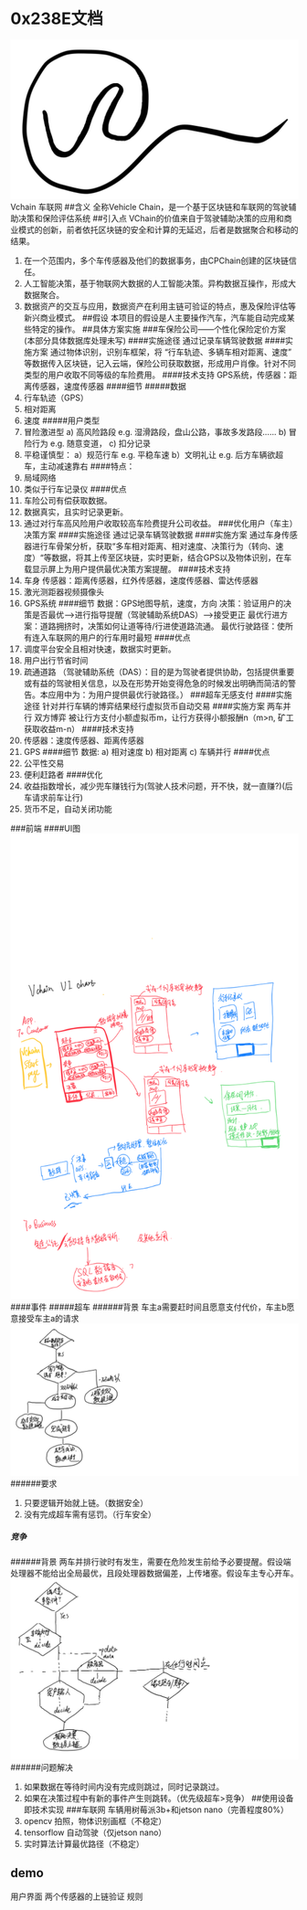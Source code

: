 # 0x238E文档
![](./img/3.png)
Vchain 车联网
##含义
全称Vehicle Chain，是一个基于区块链和车联网的驾驶辅助决策和保险评估系统
##引入点
VChain的价值来自于驾驶辅助决策的应用和商业模式的创新，前者依托区块链的安全和计算的无延迟，后者是数据聚合和移动的结果。
1. 在一个范围内，多个车传感器及他们的数据事务，由CPChain创建的区块链信任。
2. 人工智能决策，基于物联网大数据的人工智能决策。异构数据互操作，形成大数据聚合。
3. 数据资产的交互与应用，数据资产在利用主链可验证的特点，惠及保险评估等新兴商业模式。
##假设
本项目的假设是人主要操作汽车，汽车能自动完成某些特定的操作。
##具体方案实施
###车保险公司——个性化保险定价方案
(本部分具体数据库处理未写)
####实施途径
通过记录车辆驾驶数据
####实施方案
通过物体识别，识别车框架，将 “行车轨迹、多辆车相对距离、速度” 等数据传入区块链，记入云端，保险公司获取数据，形成用户肖像。针对不同类型的用户收取不同等级的车险费用。
####技术支持
GPS系统，传感器：距离传感器，速度传感器
####细节
#####数据
1.	行车轨迹（GPS）
2.	相对距离
3.	速度
#####用户类型
1. 冒险激进型
a)	高风险路段 e.g. 湿滑路段，盘山公路，事故多发路段……
b)	冒险行为 e.g. 随意变道，
c)	扣分记录
2. 平稳谨慎型：
a）规范行车 e.g. 平稳车速
b）文明礼让 e.g. 后方车辆欲超车，主动减速靠右
####特点：
1.	局域网络
2.	类似于行车记录仪
####优点
1. 车险公司有偿获取数据。
2. 数据真实，且实时记录更新。
3. 通过对行车高风险用户收取较高车险费提升公司收益。
###优化用户（车主）决策方案
####实施途径
通过记录车辆驾驶数据
####实施方案
通过车身传感器进行车骨架分析，获取“多车相对距离、相对速度、决策行为（转向、速度）“等数据，将其上传至区块链，实时更新，结合GPS以及物体识别，在车载显示屏上为用户提供最优决策方案提醒。
####技术支持
1. 车身 传感器：距离传感器，红外传感器，速度传感器、雷达传感器
2. 激光测距器视频摄像头
3. GPS系统
####细节 
数据：GPS地图导航，速度，方向 
决策：验证用户的决策是否最优-->进行指导提醒（驾驶辅助系统DAS）-->接受更正 最优行进方案：道路拥挤时，决策如何让道等待/行进使道路流通。 最优行驶路径：使所有连入车联网的用户的行车用时最短
####优点
1. 调度平台安全且相对快速，数据实时更新。	
2. 用户出行节省时间	
3. 疏通道路
（驾驶辅助系统（DAS）：目的是为驾驶者提供协助，包括提供重要或有益的驾驶相关信息，以及在形势开始变得危急的时候发出明确而简洁的警告。本应用中为：为用户提供最优行驶路径。）
###超车无感支付
####实施途径
针对并行车辆的博弈结果经行虚拟货币自动交易
####实施方案
两车并行 双方博弈 被让行方支付小额虚拟币m，让行方获得小额报酬n（m>n, 矿工获取收益m-n）
####技术支持
1. 传感器：速度传感器、距离传感器
2. GPS
####细节 
数据:
a)	相对速度
b)	相对距离
c)	车辆并行
####优点
1. 公平性交易
2. 便利赶路者
####优化
1. 收益指数增长，减少兜车赚钱行为(驾驶人技术问题，开不快，就一直赚?)(后车请求前车让行)
2. 货币不足，自动关闭功能

###前端
####UI图
![](./img/6.png)
####事件
#####超车
######背景
车主a需要赶时间且愿意支付代价，车主b愿意接受车主a的请求
![](./img/7.png)
######要求 
1. 只要逻辑开始就上链。（数据安全）
2. 没有完成超车需有惩罚。（行车安全）
##### 竞争
######背景
两车并排行驶时有发生，需要在危险发生前给予必要提醒。假设端处理器不能给出全局最优，且段处理器数据偏差，上传堵塞。假设车主专心开车。
![](./img/5.png)
######问题解决
1. 如果数据在等待时间内没有完成则跳过，同时记录跳过。
2. 如果在决策过程中有新的事件产生则跳转。（优先级超车>竞争）
##使用设备即技术实现
###车联网
车辆用树莓派3b+和jetson nano（完善程度80%）
1. opencv 拍照，物体识别画框（不稳定）
2. tensorflow 自动驾驶（仅jetson nano）
3. 实时算法计算最优路径（不稳定）

## demo 

用户界面 两个传感器的上链验证 规则

